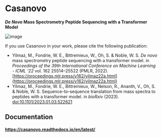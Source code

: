 # Casanovo

**_De Novo_ Mass Spectrometry Peptide Sequencing with a Transformer Model**

![image](https://user-images.githubusercontent.com/32707537/152622912-ca87da20-a64c-4e3f-9ca1-721c6b0d9c64.png)

If you use Casanovo in your work, please cite the following publication:

- Yilmaz, M., Fondrie, W. E., Bittremieux, W., Oh, S. & Noble, W. S. *De novo* mass spectrometry peptide sequencing with a transformer model. in *Proceedings of the 39th International Conference on Machine Learning - ICML '22* vol. 162 25514–25522 (PMLR, 2022). [https://proceedings.mlr.press/v162/yilmaz22a.html](https://proceedings.mlr.press/v162/yilmaz22a.html)
- Yilmaz, M., Fondrie, W. E., Bittremieux, W., Nelson, R., Ananth, V., Oh, S. & Noble, W. S. Sequence-to-sequence translation from mass spectra to peptides with a transformer model. in *bioRxiv* (2023). [doi:10.1101/2023.01.03.522621](https://doi.org/10.1101/2023.01.03.522621)

## Documentation

#### https://casanovo.readthedocs.io/en/latest/


